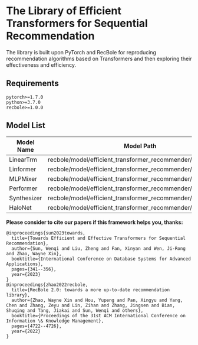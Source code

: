 # The Library of Efficient Transformers for Sequential Recommendation

The library is built upon PyTorch and RecBole for reproducing recommendation algorithms based on Transformers and then exploring their effectiveness and efficiency.


## Requirements

```
pytorch>=1.7.0
python>=3.7.0
recbole>=1.0.0
```

## Model List

| Model Name  | Model Path                                                   | Property Path                             |
| ----------- | ------------------------------------------------------------ | ----------------------------------------- |
| LinearTrm   | recbole/model/efficient_transformer_recommender/lineartrm.py | recbole/properties/model/LinearTrm.yaml   |
| Linformer   | recbole/model/efficient_transformer_recommender/linformer.py | recbole/properties/model/Linformer.yaml   |
| MLPMixer    | recbole/model/efficient_transformer_recommender/mlpmixer.py  | recbole/properties/model/MLPMixer.yaml    |
| Performer   | recbole/model/efficient_transformer_recommender/performer.py | recbole/properties/model/Performer.yaml   |
| Synthesizer | recbole/model/efficient_transformer_recommender/synthesizer.py | recbole/properties/model/Synthesizer.yaml |
| HaloNet     | recbole/model/efficient_transformer_recommender/halonet.py   | recbole/properties/model/                 |

**Please consider to cite our papers if this framework helps you, thanks:**

```
@inproceedings{sun2023towards,
  title={Towards Efficient and Effective Transformers for Sequential Recommendation},
  author={Sun, Wenqi and Liu, Zheng and Fan, Xinyan and Wen, Ji-Rong and Zhao, Wayne Xin},
  booktitle={International Conference on Database Systems for Advanced Applications},
  pages={341--356},
  year={2023}
}
@inproceedings{zhao2022recbole,
  title={RecBole 2.0: towards a more up-to-date recommendation library},
  author={Zhao, Wayne Xin and Hou, Yupeng and Pan, Xingyu and Yang, Chen and Zhang, Zeyu and Lin, Zihan and Zhang, Jingsen and Bian, Shuqing and Tang, Jiakai and Sun, Wenqi and others},
  booktitle={Proceedings of the 31st ACM International Conference on Information \& Knowledge Management},
  pages={4722--4726},
  year={2022}
}
```



